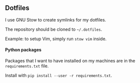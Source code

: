 ## Dotfiles
I use GNU Stow to create symlinks for my dotfiles.

The repository should be cloned to `~/.dotfiles`.

Example: to setup Vim, simply run `stow vim` inside.

#### Python packages
Packages that I want to have installed on my machines
are in the `requirements.txt` file.

Install with `pip install --user -r requirements.txt`.
